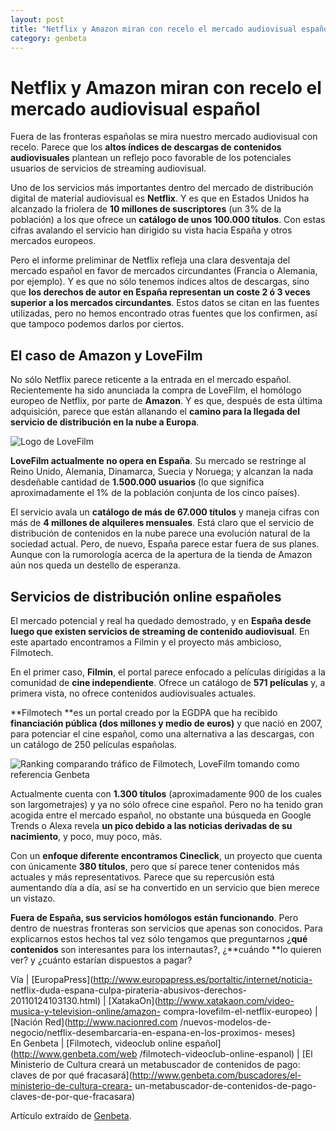 ```yaml
---
layout: post
title: "Netflix y Amazon miran con recelo el mercado audiovisual español"
category: genbeta
---
```


# Netflix y Amazon miran con recelo el mercado audiovisual español

Fuera de las fronteras españolas se mira nuestro mercado audiovisual con
recelo. Parece que los **altos índices de descargas de contenidos
audiovisuales** plantean un reflejo poco favorable de los potenciales usuarios
de servicios de streaming audiovisual.

Uno de los servicios más importantes dentro del mercado de distribución
digital de material audiovisual es **Netflix**. Y es que en Estados Unidos ha
alcanzado la friolera de **10 millones de suscriptores** (un 3% de la
población) a los que ofrece un **catálogo de unos 100.000 títulos**. Con estas
cifras avalando el servicio han dirigido su vista hacia España y otros
mercados europeos.  
  
Pero el informe preliminar de Netflix refleja una clara desventaja del mercado
español en favor de mercados circundantes (Francia o Alemania, por ejemplo). Y
es que no sólo tenemos índices altos de descargas, sino que **los derechos de
autor en España representan un coste 2 ó 3 veces superior a los mercados
circundantes**. Estos datos se citan en las fuentes utilizadas, pero no hemos
encontrado otras fuentes que los confirmen, así que tampoco podemos darlos por
ciertos.

## El caso de Amazon y LoveFilm

  
No sólo Netflix parece reticente a la entrada en el mercado español.
Recientemente ha sido anunciada la compra de LoveFilm, el homólogo europeo de
Netflix, por parte de **Amazon**. Y es que, después de esta última
adquisición, parece que están allanando el **camino para la llegada del
servicio de distribución en la nube a Europa**.

![Logo de LoveFilm](http://img.genbeta.com/2011/01/lovefilm-logo.jpg)

**LoveFilm actualmente no opera en España**. Su mercado se restringe al Reino Unido, Alemania, Dinamarca, Suecia y Noruega; y alcanzan la nada desdeñable cantidad de **1.500.000 usuarios** (lo que significa aproximadamente el 1% de la población conjunta de los cinco países).

El servicio avala un **catálogo de más de 67.000 títulos** y maneja cifras con
más de **4 millones de alquileres mensuales**. Está claro que el servicio de
distribución de contenidos en la nube parece una evolución natural de la
sociedad actual. Pero, de nuevo, España parece estar fuera de sus planes.
Aunque con la rumorología acerca de la apertura de la tienda de Amazon aún nos
queda un destello de esperanza.

## Servicios de distribución online españoles

  
El mercado potencial y real ha quedado demostrado, y en **España desde luego
que existen servicios de streaming de contenido audiovisual**. En este
apartado encontramos a Filmin y el proyecto más ambicioso, Filmotech.

En el primer caso, **Filmin**, el portal parece enfocado a películas dirigidas
a la comunidad de **cine independiente**. Ofrece un catálogo de **571
películas** y, a primera vista, no ofrece contenidos audiovisuales actuales.

**Filmotech **es un portal creado por la EGDPA que ha recibido **financiación pública (dos millones y medio de euros)** y que nació en 2007, para potenciar el cine español, como una alternativa a las descargas, con un catálogo de 250 películas españolas.

![Ranking comparando tráfico de Filmotech, LoveFilm tomando como referencia
Genbeta](http://img.genbeta.com/2011/01/ranking-filmotech-alexa.jpg)

Actualmente cuenta con **1.300 títulos** (aproximadamente 900 de los cuales
son largometrajes) y ya no sólo ofrece cine español. Pero no ha tenido gran
acogida entre el mercado español, no obstante una búsqueda en Google Trends o
Alexa revela **un pico debido a las noticias derivadas de su nacimiento**, y
poco, muy poco, más.

Con un **enfoque diferente encontramos Cineclick**, un proyecto que cuenta con
únicamente **380 títulos**, pero que sí parece tener contenidos más actuales y
más representativos. Parece que su repercusión está aumentando día a día, así
se ha convertido en un servicio que bien merece un vistazo.

**Fuera de España, sus servicios homólogos están funcionando**. Pero dentro de nuestras fronteras son servicios que apenas son conocidos. Para explicarnos estos hechos tal vez sólo tengamos que preguntarnos ¿**qué contenidos** son interesantes para los internautas?, ¿**cuándo **lo quieren ver? y ¿cuánto estarían dispuestos a pagar?

Vía | [EuropaPress](http://www.europapress.es/portaltic/internet/noticia-
netflix-duda-espana-culpa-pirateria-abusivos-derechos-20110124103130.html) |
[XatakaOn](http://www.xatakaon.com/video-musica-y-television-online/amazon-
compra-lovefilm-el-netflix-europeo) | [Nación Red](http://www.nacionred.com
/nuevos-modelos-de-negocio/netflix-desembarcaria-en-espana-en-los-proximos-
meses)  
En Genbeta | [Filmotech, videoclub online español](http://www.genbeta.com/web
/filmotech-videoclub-online-espanol) | [El Ministerio de Cultura creará un
metabuscador de contenidos de pago: claves de por qué
fracasará](http://www.genbeta.com/buscadores/el-ministerio-de-cultura-creara-
un-metabuscador-de-contenidos-de-pago-claves-de-por-que-fracasara)

Artículo extraído de [Genbeta](http://www.genbeta.com).